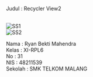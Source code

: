 Judul : Recycler View2<br><br>

![SS1](https://docs.google.com/uc?id=0BzlTJcpXGBnGdVU2aU53TDNYaEk)<br>
![SS2](https://docs.google.com/uc?id=0BzlTJcpXGBnGYldTTVVNV2Jid1k)<br>


Nama : Ryan Bekti Mahendra<br>
Kelas : XI-RPL6<br>
No : 31<br>
NIS : 48211539<br>
Sekolah : SMK TELKOM MALANG<br>
